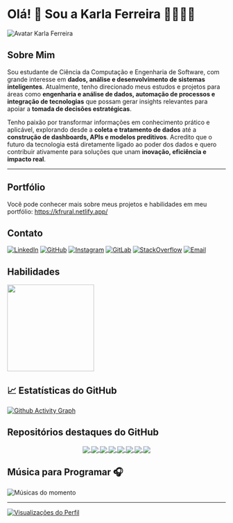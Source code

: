 

# Olá! 👋 Sou a Karla Ferreira 👩🏻‍💻🤠

![Avatar Karla Ferreira](https://kfrural.netlify.app/static/media/avatar.d7b7569f316382ba0509.png)


## Sobre Mim

Sou estudante de Ciência da Computação e Engenharia de Software, com grande interesse em **dados, análise e desenvolvimento de sistemas inteligentes**. Atualmente, tenho direcionado meus estudos e projetos para áreas como **engenharia e análise de dados, automação de processos e integração de tecnologias** que possam gerar insights relevantes para apoiar a **tomada de decisões estratégicas**.

Tenho paixão por transformar informações em conhecimento prático e aplicável, explorando desde a **coleta e tratamento de dados** até a **construção de dashboards, APIs e modelos preditivos**. Acredito que o futuro da tecnologia está diretamente ligado ao poder dos dados e quero contribuir ativamente para soluções que unam **inovação, eficiência e impacto real**.

---


## Portfólio
Você pode conhecer mais sobre meus projetos e habilidades em meu portfólio: https://kfrural.netlify.app/

## Contato

[![LinkedIn](https://img.shields.io/badge/LinkedIn-0077B5?style=for-the-badge&logo=linkedin&logoColor=white)](https://www.linkedin.com/in/karla-ferreira-rural/)
[![GitHub](https://img.shields.io/badge/GitHub-100000?style=for-the-badge&logo=github&logoColor=white)](https://github.com/kfrural)
[![Instagram](https://img.shields.io/badge/Instagram-E4405F?style=for-the-badge&logo=instagram&logoColor=white)](https://www.instagram.com/kf.rural/)
[![GitLab](https://img.shields.io/badge/GitLab-330F63?style=for-the-badge&logo=gitlab&logoColor=white)](https://gitlab.com/kfrural)
[![StackOverflow](https://img.shields.io/badge/Stack_Overflow-FE7A16?style=for-the-badge&logo=stack-overflow&logoColor=white)](https://stackoverflow.com/users/20797740/karla-c-ferreira)
[![Email](https://img.shields.io/badge/Gmail-D14836?style=for-the-badge&logo=gmail&logoColor=white)](mailto:kferreira7581@gmail.com?subject=&body=)

## Habilidades


<a href="https://github.com/kfrural">
  <img src="https://github-readme-stats.vercel.app/api/top-langs?username=kfrural&layout=compact&langs_count=8&card_width=320&theme=dracula" height="200" style="border: none;">
</a>

<!--## Estatísticas do GitHub
<img  align="center"  src="https://github-readme-stats.anuraghazra1.vercel.app/api?username=kfrural&show_icons=true&include_all_commits=true&theme=dracula&hide_border=true&no-bg=true&no-frame=true" />
<a href="https://github.com/kfrural">
  <img src="https://github-readme-stats.vercel.app/api?username=kfrural&show_icons=true&theme=dracula&rank_icon=github" height="200" style="border: none;">
</a> -->
## 📈 Estatísticas do GitHub

<!-- <img src="http://github-profile-summary-cards.vercel.app/api/cards/profile-details?username=kfrural&theme=dracula" width="700" height="200" alt="Marcador 1"> -->

[![Github Activity Graph](https://github-readme-activity-graph.vercel.app/graph?username=kfrural&theme=dracula)](https://github.com/kfrural) 
<!-- ![](http://github-profile-summary-cards.vercel.app/api/cards/productive-time?username=kfrural&theme=dracula&utcOffset=8) -->


<!--
<p align="center">
 <img src="https://github-readme-stats.vercel.app/api?username=kfrural&show_icons=true&theme=dracula" width="450" height="200" />
 <img src="https://github-readme-stats.vercel.app/api/top-langs/?username=kfrural&layout=compact&bg_color=dracula" width="400" height="200" />
</p>

![Snake animation](https://github.com/kfrural/kfrural/blob/output/github-contribution-grid-snake.svg)

### 📈 GitHub Activity Graph:

[![Github Activity Graph](https://github-readme-activity-graph.vercel.app/graph?username=kfrural&theme=dracula)](https://github.com/kfrural) 
-->

## Repositórios destaques do GitHub
                                                                                    
<p  align="center">
<a href="https://github.com/kfrural/Projeto_gerenciaBov">
  <img align="center" src="https://github-readme-stats.vercel.app/api/pin/?username=kfrural&repo=Projeto_gerenciaBov&theme=dracula&hide_border=true&no-bg=true&no-frame=true" />
</a>
<a href="https://github.com/kfrural/leiteintel">
  <img align="center" src="https://github-readme-stats.vercel.app/api/pin/?username=kfrural&repo=leiteintel&theme=dracula&hide_border=true&no-bg=true&no-frame=true" />
</a>
<a href="https://github.com/kfrural/api-test-framework">
  <img align="center" src="https://github-readme-stats.vercel.app/api/pin/?username=kfrural&repo=api-test-framework&theme=dracula&hide_border=true&no-bg=true&no-frame=true" />
</a>
<a href="https://github.com/kfrural/customer-churn-prediction">
  <img align="center" src="https://github-readme-stats.vercel.app/api/pin/?username=kfrural&repo=customer-churn-prediction&theme=dracula&hide_border=true&no-bg=true&no-frame=true" />
</a>
<a href="https://github.com/kfrural/CyberThreatsMonitoringSystem">
  <img align="center" src="https://github-readme-stats.vercel.app/api/pin/?username=kfrural&repo=CyberThreatsMonitoringSystem&theme=dracula&hide_border=true&no-bg=true&no-frame=true" />
</a>
<a href="https://github.com/kfrural/dashboard_agro">
  <img align="center" src="https://github-readme-stats.vercel.app/api/pin/?username=kfrural&repo=dashboard_agro&theme=dracula&hide_border=true&no-bg=true&no-frame=true" />
</a>
  <a href="https://github.com/kfrural/weather_etl_project">
  <img align="center" src="https://github-readme-stats.vercel.app/api/pin/?username=kfrural&repo=weather_etl_project&theme=dracula&hide_border=true&no-bg=true&no-frame=true" />
</a>
  <a href="https://github.com/kfrural/api_mercadoBov">
  <img align="center" src="https://github-readme-stats.vercel.app/api/pin/?username=kfrural&repo=api_mercadoBov&theme=dracula&hide_border=true&no-bg=true&no-frame=true" />
</a>


</p>

## Música para Programar 🎧

![Músicas do momento](https://spotify-recently-played-readme.vercel.app/api?user=6nvn8ai1bn7cbpw1k67pumo5t)
                                                                                         

---
[![Visualizações do Perfil](https://komarev.com/ghpvc/?username=kfrural&label=Views&color=grey&style=plastic&base=2000&abbreviated=true)](https://github.com/kfrural)


<!--
[![Visualizações do Perfil](https://komarev.com/ghpvc/?username=kfrural&label=Views&color=grey&style=plastic)](https://github.com/kfrural)
-->

<!--

<picture align="center">
  <source media="(prefers-color-scheme: dark)" srcset="https://raw.githubusercontent.com/kfrural/kfrural/output/github-contribution-grid-snake-dark.svg">
  <source media="(prefers-color-scheme: light)" srcset="https://raw.githubusercontent.com/kfrural/kfrural/output/github-contribution-grid-snake-dark.svg">
  <img align="center" alt="github contribution grid snake animation" src="https://raw.githubusercontent.com/kfrural/kfrural/output/github-contribution-grid-snake.svg">
</picture>

-->


